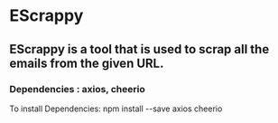 # EScrappy
## EScrappy is a tool that is used to scrap all the emails from the given URL.
### Dependencies : axios, cheerio

To install Dependencies:
        npm install --save axios cheerio
